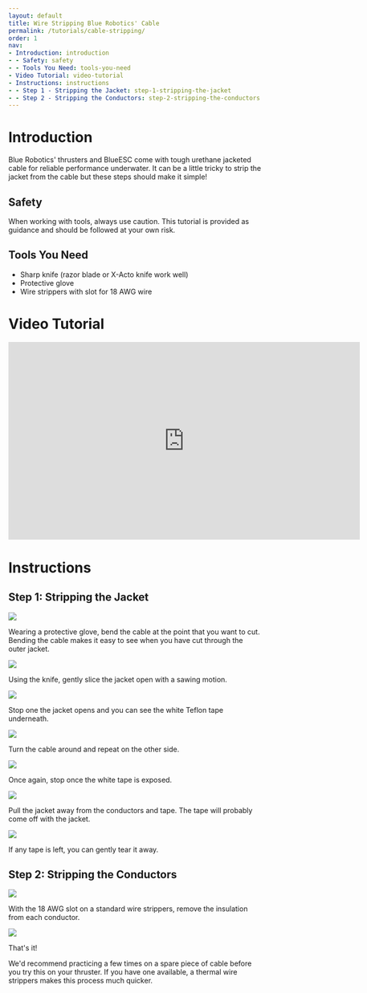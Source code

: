```yaml
---
layout: default
title: Wire Stripping Blue Robotics' Cable
permalink: /tutorials/cable-stripping/
order: 1
nav:
- Introduction: introduction
- - Safety: safety
- - Tools You Need: tools-you-need
- Video Tutorial: video-tutorial
- Instructions: instructions
- - Step 1 - Stripping the Jacket: step-1-stripping-the-jacket
- - Step 2 - Stripping the Conductors: step-2-stripping-the-conductors
---
```


# Introduction

Blue Robotics' thrusters and BlueESC come with tough urethane jacketed cable for reliable performance underwater. It can be a little tricky to strip the jacket from the cable but these steps should make it simple!
 
## Safety

<i class="fa fa-exclamation-triangle fa-fw fa-2x text-warning"></i> When working with tools, always use caution. This tutorial is provided as guidance and should be followed at your own risk.

## Tools You Need

* Sharp knife (razor blade or X-Acto knife work well)
* Protective glove
* Wire strippers with slot for 18 AWG wire

# Video Tutorial

<iframe width="700" height="393.75" src="https://www.youtube.com/embed/jNYPrN3rj5k" frameborder="0" allowfullscreen></iframe>
<br />

# Instructions

## Step 1: Stripping the Jacket

<img src="/assets/images/tutorials/wire-stripping/wire-strip-1.png" class="img-responsive" style="max-width:800px" />

Wearing a protective glove, bend the cable at the point that you want to cut. Bending the cable makes it easy to see when you have cut through the outer jacket.

<img src="/assets/images/tutorials/wire-stripping/wire-strip-2.png" class="img-responsive" style="max-width:800px" />

Using the knife, gently slice the jacket open with a sawing motion. 

<img src="/assets/images/tutorials/wire-stripping/wire-strip-3.png" class="img-responsive" style="max-width:800px" />

Stop one the jacket opens and you can see the white Teflon tape underneath.

<img src="/assets/images/tutorials/wire-stripping/wire-strip-4.png" class="img-responsive" style="max-width:800px" />

Turn the cable around and repeat on the other side.

<img src="/assets/images/tutorials/wire-stripping/wire-strip-5.png" class="img-responsive" style="max-width:800px" />

Once again, stop once the white tape is exposed.

<img src="/assets/images/tutorials/wire-stripping/wire-strip-6.png" class="img-responsive" style="max-width:800px" />

Pull the jacket away from the conductors and tape. The tape will probably come off with the jacket.

<img src="/assets/images/tutorials/wire-stripping/wire-strip-7.png" class="img-responsive" style="max-width:800px" />

If any tape is left, you can gently tear it away.

## Step 2: Stripping the Conductors

<img src="/assets/images/tutorials/wire-stripping/wire-strip-8.png" class="img-responsive" style="max-width:800px" />

With the 18 AWG slot on a standard wire strippers, remove the insulation from each conductor.

<img src="/assets/images/tutorials/wire-stripping/wire-strip-9.png" class="img-responsive" style="max-width:800px" />

That's it!

We'd recommend practicing a few times on a spare piece of cable before you try this on your thruster. If you have one available, a thermal wire strippers makes this process much quicker.